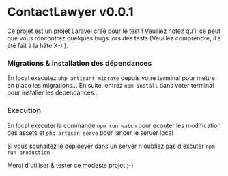# ContactLawyer v0.0.1

Ce projet est un projet Laravel créé pour le test !
Veulliez notez qu'il ce peut que vous roncontrez quelques bugs lors des tests (Veuillez comprendre, il à été fait à la hâte X-) ).
### Migrations  & installation des dépendances
En local executez ```php artisant migrate``` depuis votre terminal pour mettre en place les migrations...
En suite, entrez ``` npm install ``` dans voter terminal pour installer les dépendances...

### Execution
En local executer la commande  ```npm run watch``` pour ecouter les modification des assets et  ```php artisan serve``` pour lancer le server local

Si vous souhaitez le déploeyer dans un server n'oubliez pas d'excuter ```npm run production```

Merci d'utiliser & tester ce modeste projet ;-)
